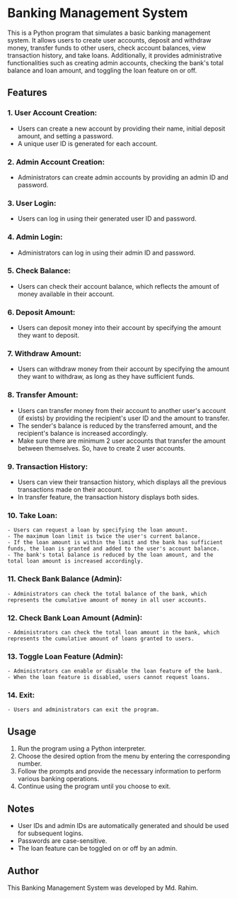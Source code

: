 # Banking Management System

This is a Python program that simulates a basic banking management system. It allows users to create user accounts, deposit and withdraw money, transfer funds to other users, check account balances, view transaction history, and take loans. Additionally, it provides administrative functionalities such as creating admin accounts, checking the bank's total balance and loan amount, and toggling the loan feature on or off.

## Features
### 1. User Account Creation:
   - Users can create a new account by providing their name, initial deposit amount, and setting a password.
   - A unique user ID is generated for each account.

### 2. Admin Account Creation:
   - Administrators can create admin accounts by providing an admin ID and password.

### 3. User Login:
   - Users can log in using their generated user ID and password.

### 4. Admin Login:
   - Administrators can log in using their admin ID and password.

### 5. Check Balance:
   - Users can check their account balance, which reflects the amount of money available in their account.

### 6. Deposit Amount:
   - Users can deposit money into their account by specifying the amount they want to deposit.

### 7. Withdraw Amount:
   - Users can withdraw money from their account by specifying the amount they want to withdraw, as long as they have sufficient funds.

### 8. Transfer Amount:
   - Users can transfer money from their account to another user's account (if exists) by providing the recipient's user ID and the amount to transfer.
   - The sender's balance is reduced by the transferred amount, and the recipient's balance is increased accordingly.
   - Make sure there are minimum 2 user accounts that transfer the amount between themselves. So, have to create 2 user accounts.

### 9. Transaction History:
   - Users can view their transaction history, which displays all the previous transactions made on their account.
   - In transfer feature, the transaction history displays both sides.

### 10. Take Loan:
    - Users can request a loan by specifying the loan amount.
    - The maximum loan limit is twice the user's current balance.
    - If the loan amount is within the limit and the bank has sufficient funds, the loan is granted and added to the user's account balance.
    - The bank's total balance is reduced by the loan amount, and the total loan amount is increased accordingly.

### 11. Check Bank Balance (Admin):
    - Administrators can check the total balance of the bank, which represents the cumulative amount of money in all user accounts.

### 12. Check Bank Loan Amount (Admin):
    - Administrators can check the total loan amount in the bank, which represents the cumulative amount of loans granted to users.

### 13. Toggle Loan Feature (Admin):
    - Administrators can enable or disable the loan feature of the bank.
    - When the loan feature is disabled, users cannot request loans.

### 14. Exit:
    - Users and administrators can exit the program.

## Usage

1. Run the program using a Python interpreter.
2. Choose the desired option from the menu by entering the corresponding number.
3. Follow the prompts and provide the necessary information to perform various banking operations.
4. Continue using the program until you choose to exit.

## Notes

- User IDs and admin IDs are automatically generated and should be used for subsequent logins.
- Passwords are case-sensitive.
- The loan feature can be toggled on or off by an admin.


## Author

This Banking Management System was developed by Md. Rahim.